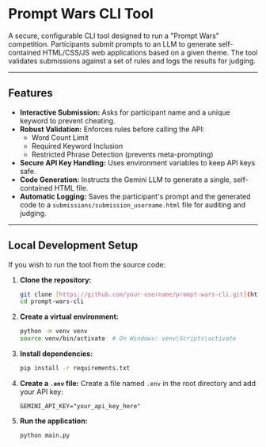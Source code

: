 # Prompt Wars CLI Tool

A secure, configurable CLI tool designed to run a "Prompt Wars" competition. Participants submit prompts to an LLM to generate self-contained HTML/CSS/JS web applications based on a given theme. The tool validates submissions against a set of rules and logs the results for judging.

---

## Features

-   **Interactive Submission:** Asks for participant name and a unique keyword to prevent cheating.
-   **Robust Validation:** Enforces rules before calling the API:
    -   Word Count Limit
    -   Required Keyword Inclusion
    -   Restricted Phrase Detection (prevents meta-prompting)
-   **Secure API Key Handling:** Uses environment variables to keep API keys safe.
-   **Code Generation:** Instructs the Gemini LLM to generate a single, self-contained HTML file.
-   **Automatic Logging:** Saves the participant's prompt and the generated code to a `submissions/submission_username.html` file for auditing and judging.

---

## Local Development Setup

If you wish to run the tool from the source code:

1.  **Clone the repository:**
    ```bash
    git clone [https://github.com/your-username/prompt-wars-cli.git](https://github.com/your-username/prompt-wars-cli.git)
    cd prompt-wars-cli
    ```

2.  **Create a virtual environment:**
    ```bash
    python -m venv venv
    source venv/bin/activate  # On Windows: venv\Scripts\activate
    ```

3.  **Install dependencies:**
    ```bash
    pip install -r requirements.txt
    ```

4.  **Create a `.env` file:**
    Create a file named `.env` in the root directory and add your API key:
    ```
    GEMINI_API_KEY="your_api_key_here"
    ```

5.  **Run the application:**
    ```bash
    python main.py
    ```
